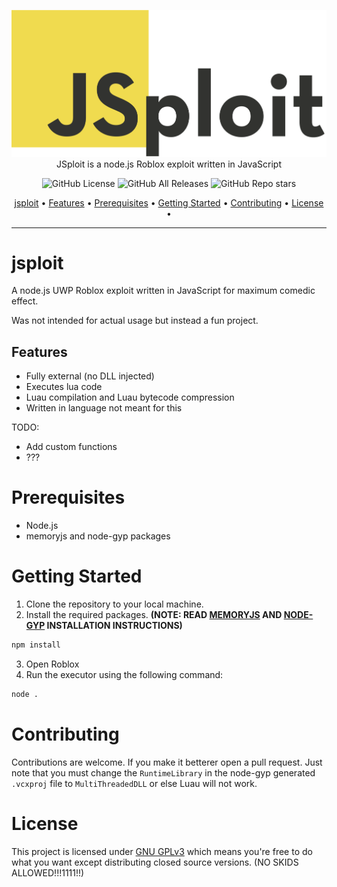 <p align="center">
  <img width="600" src="assets/jsploit.png">
  <br>
  JSploit is a node.js Roblox exploit written in JavaScript
</p>

<p align="center">
  <img src="https://img.shields.io/github/license/SeizureSaladd/jsploit" alt="GitHub License">
  <img src="https://img.shields.io/github/downloads/SeizureSaladd/jsploit/total" alt="GitHub All Releases">
  <img src="https://img.shields.io/github/stars/SeizureSaladd/jsploit" alt="GitHub Repo stars">
</p>

<p align="center">
  <a href="#jsploit">jsploit</a> •
  <a href="#features">Features</a> •
  <a href="#prerequisites">Prerequisites</a> •
  <a href="#getting-started">Getting Started</a> •
  <a href="#contributing">Contributing</a> •
  <a href="#license">License</a> •
</p>


---

# jsploit
A node.js UWP Roblox exploit written in JavaScript for maximum comedic effect.

Was not intended for actual usage but instead a fun project.

## Features
- Fully external (no DLL injected)
- Executes lua code
- Luau compilation and Luau bytecode compression
- Written in language not meant for this

TODO:
- Add custom functions
- ???

# Prerequisites
- Node.js
- memoryjs and node-gyp packages

# Getting Started
1. Clone the repository to your local machine.
2. Install the required packages. **(NOTE: READ [MEMORYJS](https://github.com/Rob--/memoryjs/tree/master) AND [NODE-GYP](https://github.com/nodejs/node-gyp) INSTALLATION INSTRUCTIONS)**
```bash
npm install
```
3. Open Roblox
4. Run the executor using the following command:
```bash
node .
```

# Contributing
Contributions are welcome. If you make it betterer open a pull request. Just note that you must change the `RuntimeLibrary` in the node-gyp generated `.vcxproj` file to `MultiThreadedDLL` or else Luau will not work.

# License
This project is licensed under [GNU GPLv3](LICENSE) which means you're free to do what you want except distributing closed source versions. (NO SKIDS ALLOWED!!!1111!!)
